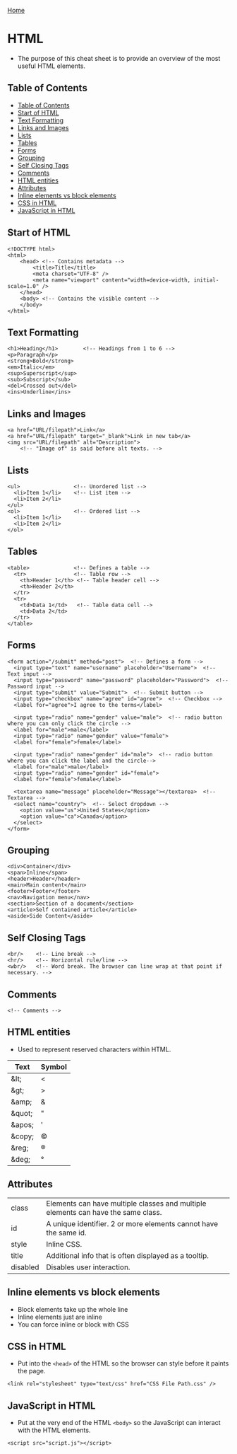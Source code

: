 [Home](./README.md)

# HTML
- The purpose of this cheat sheet is to provide an overview of the most useful HTML elements.

## Table of Contents
- [Table of Contents](#table-of-contents)
- [Start of HTML](#start-of-html)
- [Text Formatting](#text-formatting)
- [Links and Images](#links-and-images)
- [Lists](#lists)
- [Tables](#tables)
- [Forms](#forms)
- [Grouping](#grouping)
- [Self Closing Tags](#self-closing-tags)
- [Comments](#comments)
- [HTML entities](#html-entities)
- [Attributes](#attributes)
- [Inline elements vs block elements](#inline-elements-vs-block-elements)
- [CSS in HTML](#css-in-html)
- [JavaScript in HTML](#javascript-in-html)

## Start of HTML

```
<!DOCTYPE html>
<html>
    <head> <!-- Contains metadata -->
        <title>Title</title>
        <meta charset="UTF-8" />
        <meta name="viewport" content="width=device-width, initial-scale=1.0" />
    </head>
    <body> <!-- Contains the visible content -->
    </body>
</html>
```

## Text Formatting

```
<h1>Heading</h1>        <!-- Headings from 1 to 6 -->
<p>Paragraph</p>
<strong>Bold</strong>
<em>Italic</em>
<sup>Superscript</sup>
<sub>Subscript</sub>
<del>Crossed out</del>
<ins>Underline</ins>
```

## Links and Images

```
<a href="URL/filepath">Link</a>
<a href="URL/filepath" target="_blank">Link in new tab</a>
<img src="URL/filepath" alt="Description">
    <!-- "Image of" is said before alt texts. -->
```

## Lists

```
<ul>                 <!-- Unordered list -->
  <li>Item 1</li>    <!-- List item -->
  <li>Item 2</li>
</ul>
<ol>                 <!-- Ordered list -->
  <li>Item 1</li>
  <li>Item 2</li>
</ol>
```

## Tables

```
<table>              <!-- Defines a table -->
  <tr>               <!-- Table row -->
    <th>Header 1</th> <!-- Table header cell -->
    <th>Header 2</th>
  </tr>
  <tr>
    <td>Data 1</td>   <!-- Table data cell -->
    <td>Data 2</td>
  </tr>
</table>
```

## Forms

```
<form action="/submit" method="post">  <!-- Defines a form -->
  <input type="text" name="username" placeholder="Username">  <!-- Text input -->
  <input type="password" name="password" placeholder="Password">  <!-- Password input -->
  <input type="submit" value="Submit">  <!-- Submit button -->
  <input type="checkbox" name="agree" id="agree">  <!-- Checkbox -->
  <label for="agree">I agree to the terms</label>

  <input type="radio" name="gender" value="male">  <!-- radio button where you can only click the circle -->
  <label for="male">male</label>
  <input type="radio" name="gender" value="female">
  <label for="female">female</label>

  <input type="radio" name="gender" id="male">  <!-- radio button where you can click the label and the circle-->
  <label for="male">male</label>
  <input type="radio" name="gender" id="female">
  <label for="female">female</label>

  <textarea name="message" placeholder="Message"></textarea>  <!-- Textarea -->
  <select name="country">  <!-- Select dropdown -->
    <option value="us">United States</option>
    <option value="ca">Canada</option>
  </select>
</form>
```

## Grouping

```
<div>Container</div>
<span>Inline</span>
<header>Header</header>
<main>Main content</main>
<footer>Footer</footer>
<nav>Navigation menu</nav>
<section>Section of a document</section>
<article>Self contained article</article>
<aside>Side Content</aside>
```

## Self Closing Tags

```
<br/>    <!-- Line break -->
<hr/>    <!-- Horizontal rule/line -->
<wbr/>   <!-- Word break. The browser can line wrap at that point if necessary. -->
```

## Comments

```
<!-- Comments -->
```

## HTML entities
- Used to represent reserved characters within HTML.

| Text    | Symbol |
|---------|--------|
| \&lt;   | <      |
| \&gt;   | >      |
| \&amp;  | &      |
| \&quot; | "      |
| \&apos; | '      |
| \&copy; | &copy; |
| \&reg;  | &reg;  |
| \&deg;  | &deg;  |

## Attributes

|          |                                                                          |
|----------|--------------------------------------------------------------------------|
| class    | Elements can have multiple classes and multiple elements can have the same class. |
| id       | A unique identifier. 2 or more elements cannot have the same id.         |
| style    | Inline CSS.                                                              |
| title    | Additional info that is often displayed as a tooltip.                    |
| disabled | Disables user interaction.                                               |

## Inline elements vs block elements
- Block elements take up the whole line
- Inline elements just are inline
- You can force inline or block with CSS

## CSS in HTML
- Put into the `<head>` of the HTML so the browser can style before it paints the page.

```
<link rel="stylesheet" type="text/css" href="CSS File Path.css" />
```

## JavaScript in HTML
- Put at the very end of the HTML `<body>` so the JavaScript can interact with the HTML elements. 

```
<script src="script.js"></script>
```
